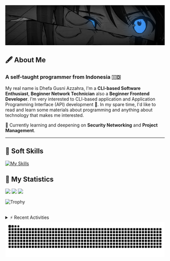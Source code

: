 <!-- Header Badges -->
<!--
[![Profile Views](https://komarev.com/ghpvc/?username=mitsuki31&color=blue&label=PROFILE+VIEWS)](https://github.com/mitsuki31)

[![Follow](https://img.shields.io/twitter/url?url=https%3A%2F%2Ftwitter.com%2Fryuumitsuki31)](https://twitter.com/ryuumitsuki31)
-->

<!-- Header Banner -->
<!--
  ==========================  [ COPYRIGHT NOTICE ]  =========================
  - The header image was edited by me, but I do not own any copyright for the source image.
  - All copyrights are owned by their respective owners.
  - 
  - Character Name: 井芹 仁菜 / Nina Iseri (from Girls Band Cry「ガールズバンドクライ」anime)
  ===============================================================
-->
<img id="headerBanner" src="./images/headerBanner.png" height="auto"/>

## 🖋️ About Me
### A self-taught programmer from **Indonesia** 🇮🇩
My real name is Dhefa Gusni Azzahra, I'm a **CLI-based Software Enthusiast**,
**Beginner Network Technician** also a **Beginner Frontend Developer**. I'm very interested to CLI-based application and Application Programming Interface (API) development 🌲. In my spare time, I'd like to read and learn some materials about programming and anything about technology that makes me interested.

🌱 Currently learning and deepening on **Security Networking** and **Project Management**.

---

## 👾 Soft Skills

[![My Skills](https://skillicons.dev/icons?i=py,c,cpp,java,js,ts,css,sass,html,bash,arduino)](https://skillicons.dev)


## 🔭 My Statistics

<picture id="stats">
    <source 
            srcset="https://github-readme-stats.vercel.app/api?username=mitsuki31&show_icons=true&theme=tokyonight&include_all_commits=true&show_private=falsee&hide=stars"
            media="(prefers-color-scheme: dark)"
    />
    <source
            srcset="https://github-readme-stats.vercel.app/api?username=mitsuki31&show_icons=true&include_all_commits=true&show_private=false&hide=stars"
            media="(prefers-color-scheme: light), (prefers-color-scheme: no-preference)"
    />
    <img src="https://github-readme-stats.vercel.app/api?username=mitsuki31&show_icons=true&include_all_commits=true&show_private=false&hide=stars" />
</picture>

<picture id="top-langs">
    <source
            srcset="https://github-readme-stats.vercel.app/api/top-langs/?username=mitsuki31&layout=donut&theme=tokyonight&count_private=true&langs_count=10"
            media="(prefers-color-scheme: dark)"
    />
    <source
            srcset="https://github-readme-stats.vercel.app/api/top-langs/?username=mitsuki31&layout=donut&count_private=true&langs_count=10"
            media="(prefers-color-scheme: light), (prefers-color-scheme: no-preference)"
    />
    <img src="https://github-readme-stats.vercel.app/api/top-langs/?username=mitsuki31&layout=donut&langs_count=10&count_private=true" />
</picture>

<picture id="profile-summary">
    <source
            srcset="https://github-profile-summary-cards.vercel.app/api/cards/profile-details?username=mitsuki31&theme=tokyonight"
            media="(prefers-color-scheme: dark)"
    />
    <source
            srcset="https://github-profile-summary-cards.vercel.app/api/cards/profile-details?username=mitsuki31&theme=github"
            media="(prefers-color-scheme: light), (prefers-color-scheme: no-preference)"
    />
    <img src="https://github-profile-summary-cards.vercel.app/api/cards/profile-details?username=mitsuki31" />
</picture>

![Trophy](https://github-profile-trophy.vercel.app/?username=mitsuki31&theme=algolia&column=-1&rank=-C,-D&title=-Experience&no-bg=true)

<br/>


<details>
<summary>⚡ Recent Activities</summary>

<!--START_SECTION:activity-->
1. 💪 Opened PR [#87](https://github.com/mitsuki31/ytmp3-js/pull/87) in [mitsuki31/ytmp3-js](https://github.com/mitsuki31/ytmp3-js)
2. 🚀 Published release [v2.0.0 Beta 1](https://github.com/mitsuki31/ytmp3-js/releases/tag/v2.0.0-b.1) in [mitsuki31/ytmp3-js](https://github.com/mitsuki31/ytmp3-js)
3. 🎉 Merged PR [#86](https://github.com/mitsuki31/ytmp3-js/pull/86) in [mitsuki31/ytmp3-js](https://github.com/mitsuki31/ytmp3-js)
4. 🗣 Commented on [#86](https://github.com/mitsuki31/ytmp3-js/pull/86#issuecomment-2581669243) in [mitsuki31/ytmp3-js](https://github.com/mitsuki31/ytmp3-js)
5. 💪 Opened PR [#86](https://github.com/mitsuki31/ytmp3-js/pull/86) in [mitsuki31/ytmp3-js](https://github.com/mitsuki31/ytmp3-js)
6. 🎉 Merged PR [#85](https://github.com/mitsuki31/ytmp3-js/pull/85) in [mitsuki31/ytmp3-js](https://github.com/mitsuki31/ytmp3-js)
7. 💪 Opened PR [#85](https://github.com/mitsuki31/ytmp3-js/pull/85) in [mitsuki31/ytmp3-js](https://github.com/mitsuki31/ytmp3-js)
8. 🎉 Merged PR [#84](https://github.com/mitsuki31/ytmp3-js/pull/84) in [mitsuki31/ytmp3-js](https://github.com/mitsuki31/ytmp3-js)
9. 💪 Opened PR [#84](https://github.com/mitsuki31/ytmp3-js/pull/84) in [mitsuki31/ytmp3-js](https://github.com/mitsuki31/ytmp3-js)
10. 🗣 Commented on [#81](https://github.com/mitsuki31/ytmp3-js/pull/81#issuecomment-2571279979) in [mitsuki31/ytmp3-js](https://github.com/mitsuki31/ytmp3-js)
<!--END_SECTION:activity-->

</details>

<picture>
  <!-- For dark theme -->
  <source
    srcset="https://raw.githubusercontent.com/mitsuki31/mitsuki31/output/github-snake-dark.svg"
    media="(prefers-color-scheme: dark)"
  />
  <!-- For light theme -->
  <source
    srcset="https://raw.githubusercontent.com/mitsuki31/mitsuki31/output/github-snake.svg"
    media="(prefers-color-scheme: light)"
  />
  <!-- Default -->
  <img
    alt="GitHub Contribution Grid Snake"
    src="https://raw.githubusercontent.com/mitsuki31/mitsuki31/output/github-snake.svg"
  />
</picture>
